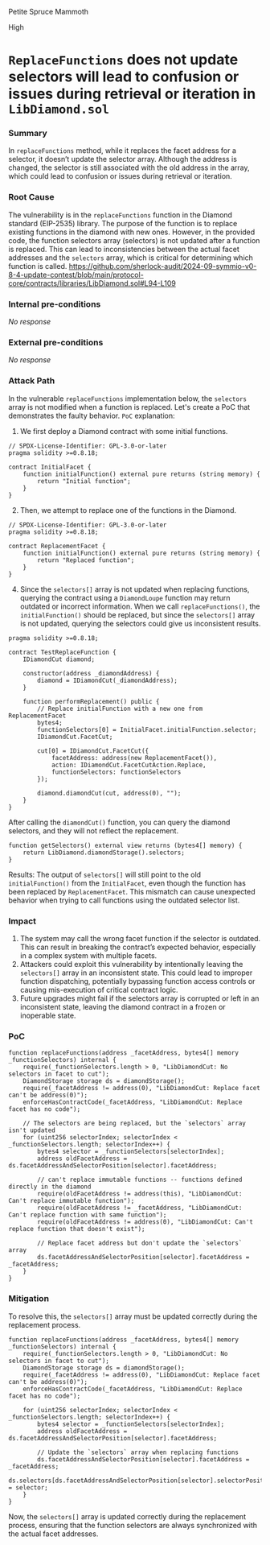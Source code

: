 Petite Spruce Mammoth

High

# `ReplaceFunctions` does not update selectors will lead to confusion or issues during retrieval or iteration in `LibDiamond.sol`

### Summary

In `replaceFunctions` method, while it replaces the facet address for a selector, it doesn’t update the selector array. Although the address is changed, the selector is still associated with the old address in the array, which could lead to confusion or issues during retrieval or iteration.

### Root Cause

The vulnerability is in the `replaceFunctions` function in the Diamond standard (EIP-2535) library. The purpose of the function is to replace existing functions in the diamond with new ones. However, in the provided code, the function selectors array (selectors) is not updated after a function is replaced. This can lead to inconsistencies between the actual facet addresses and the `selectors` array, which is critical for determining which function is called.
https://github.com/sherlock-audit/2024-09-symmio-v0-8-4-update-contest/blob/main/protocol-core/contracts/libraries/LibDiamond.sol#L94-L109

### Internal pre-conditions

_No response_

### External pre-conditions

_No response_

### Attack Path

In the vulnerable `replaceFunctions` implementation below, the `selectors` array is not modified when a function is replaced. Let's create a PoC that demonstrates the faulty behavior.
`PoC` explanation:
1. We first deploy a Diamond contract with some initial functions.
```solidity
// SPDX-License-Identifier: GPL-3.0-or-later
pragma solidity >=0.8.18;

contract InitialFacet {
    function initialFunction() external pure returns (string memory) {
        return "Initial function";
    }
}
```
2. Then, we attempt to replace one of the functions in the Diamond.
```solidity
// SPDX-License-Identifier: GPL-3.0-or-later
pragma solidity >=0.8.18;

contract ReplacementFacet {
    function initialFunction() external pure returns (string memory) {
        return "Replaced function";
    }
}
```
4. Since the `selectors[]` array is not updated when replacing functions, querying the contract using a `DiamondLoupe` function may return outdated or incorrect information.
When we call `replaceFunctions()`, the `initialFunction()` should be replaced, but since the `selectors[]` array is not updated, querying the selectors could give us inconsistent results.
```solidity
pragma solidity >=0.8.18;

contract TestReplaceFunction {
    IDiamondCut diamond;

    constructor(address _diamondAddress) {
        diamond = IDiamondCut(_diamondAddress);
    }

    function performReplacement() public {
        // Replace initialFunction with a new one from ReplacementFacet
        bytes4;
        functionSelectors[0] = InitialFacet.initialFunction.selector;
        IDiamondCut.FacetCut;
        
        cut[0] = IDiamondCut.FacetCut({
            facetAddress: address(new ReplacementFacet()),
            action: IDiamondCut.FacetCutAction.Replace,
            functionSelectors: functionSelectors
        });
        
        diamond.diamondCut(cut, address(0), "");
    }
}
```
After calling the `diamondCut()` function, you can query the diamond selectors, and they will not reflect the replacement.
```solidity
function getSelectors() external view returns (bytes4[] memory) {
    return LibDiamond.diamondStorage().selectors;
}
```
Results:
The output of `selectors[]` will still point to the old `initialFunction()` from the `InitialFacet`, even though the function has been replaced by `ReplacementFacet`.
This mismatch can cause unexpected behavior when trying to call functions using the outdated selector list.


### Impact

1. The system may call the wrong facet function if the selector is outdated. This can result in breaking the contract’s expected behavior, especially in a complex system with multiple facets.
2. Attackers could exploit this vulnerability by intentionally leaving the `selectors[]` array in an inconsistent state. This could lead to improper function dispatching, potentially bypassing function access controls or causing mis-execution of critical contract logic.
3. Future upgrades might fail if the selectors array is corrupted or left in an inconsistent state, leaving the diamond contract in a frozen or inoperable state.

### PoC

```solidity
function replaceFunctions(address _facetAddress, bytes4[] memory _functionSelectors) internal {
    require(_functionSelectors.length > 0, "LibDiamondCut: No selectors in facet to cut");
    DiamondStorage storage ds = diamondStorage();
    require(_facetAddress != address(0), "LibDiamondCut: Replace facet can't be address(0)");
    enforceHasContractCode(_facetAddress, "LibDiamondCut: Replace facet has no code");

    // The selectors are being replaced, but the `selectors` array isn't updated
    for (uint256 selectorIndex; selectorIndex < _functionSelectors.length; selectorIndex++) {
        bytes4 selector = _functionSelectors[selectorIndex];
        address oldFacetAddress = ds.facetAddressAndSelectorPosition[selector].facetAddress;

        // can't replace immutable functions -- functions defined directly in the diamond
        require(oldFacetAddress != address(this), "LibDiamondCut: Can't replace immutable function");
        require(oldFacetAddress != _facetAddress, "LibDiamondCut: Can't replace function with same function");
        require(oldFacetAddress != address(0), "LibDiamondCut: Can't replace function that doesn't exist");

        // Replace facet address but don't update the `selectors` array
        ds.facetAddressAndSelectorPosition[selector].facetAddress = _facetAddress;
    }
}
```

### Mitigation

To resolve this, the `selectors[]` array must be updated correctly during the replacement process.
```solidity
function replaceFunctions(address _facetAddress, bytes4[] memory _functionSelectors) internal {
    require(_functionSelectors.length > 0, "LibDiamondCut: No selectors in facet to cut");
    DiamondStorage storage ds = diamondStorage();
    require(_facetAddress != address(0), "LibDiamondCut: Replace facet can't be address(0)");
    enforceHasContractCode(_facetAddress, "LibDiamondCut: Replace facet has no code");

    for (uint256 selectorIndex; selectorIndex < _functionSelectors.length; selectorIndex++) {
        bytes4 selector = _functionSelectors[selectorIndex];
        address oldFacetAddress = ds.facetAddressAndSelectorPosition[selector].facetAddress;

        // Update the `selectors` array when replacing functions
        ds.facetAddressAndSelectorPosition[selector].facetAddress = _facetAddress;
        ds.selectors[ds.facetAddressAndSelectorPosition[selector].selectorPosition] = selector;
    }
}
```
Now, the `selectors[]` array is updated correctly during the replacement process, ensuring that the function selectors are always synchronized with the actual facet addresses.